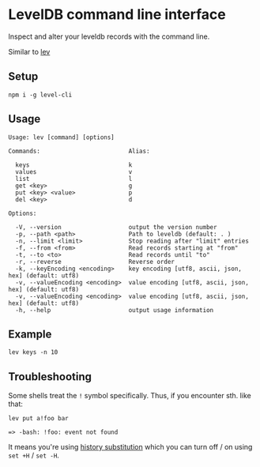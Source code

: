 # LevelDB command line interface

Inspect and alter your leveldb records with the command line.

Similar to [lev](https://github.com/hxoht/lev)

## Setup

    npm i -g level-cli

## Usage

    Usage: lev [command] [options]

    Commands:                         Alias:

      keys                            k
      values                          v
      list                            l
      get <key>                       g
      put <key> <value>               p
      del <key>                       d
          
    Options:

      -V, --version                   output the version number
      -p, --path <path>               Path to leveldb (default: . )
      -n, --limit <limit>             Stop reading after "limit" entries
      -f, --from <from>               Read records starting at "from"
      -t, --to <to>                   Read records until "to"
      -r, --reverse                   Reverse order
      -k, --keyEncoding <encoding>    key encoding [utf8, ascii, json, hex] (default: utf8)
      -v, --valueEncoding <encoding>  value encoding [utf8, ascii, json, hex] (default: utf8)
      -v, --valueEncoding <encoding>  value encoding [utf8, ascii, json, hex] (default: utf8)
      -h, --help                      output usage information

## Example

    lev keys -n 10

## Troubleshooting

Some shells treat the `!` symbol specifically. 
Thus, if you encounter sth. like that:

    lev put a!foo bar
    
    => -bash: !foo: event not found

It means you're using [history substitution](https://serverfault.com/questions/208265/what-is-bash-event-not-found)
which you can turn off / on using `set +H` / `set -H`.
